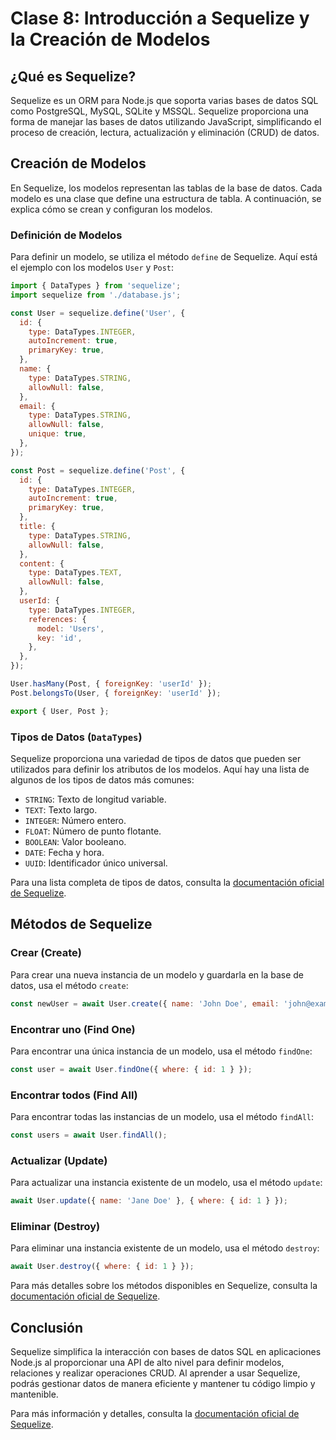 # Clase 8: Introducción a Sequelize y la Creación de Modelos

## ¿Qué es Sequelize?

Sequelize es un ORM para Node.js que soporta varias bases de datos SQL como PostgreSQL, MySQL, SQLite y MSSQL. Sequelize proporciona una forma de manejar las bases de datos utilizando JavaScript, simplificando el proceso de creación, lectura, actualización y eliminación (CRUD) de datos.

## Creación de Modelos

En Sequelize, los modelos representan las tablas de la base de datos. Cada modelo es una clase que define una estructura de tabla. A continuación, se explica cómo se crean y configuran los modelos.

### Definición de Modelos

Para definir un modelo, se utiliza el método `define` de Sequelize. Aquí está el ejemplo con los modelos `User` y `Post`:

```javascript
import { DataTypes } from 'sequelize';
import sequelize from './database.js';

const User = sequelize.define('User', {
  id: {
    type: DataTypes.INTEGER,
    autoIncrement: true,
    primaryKey: true,
  },
  name: {
    type: DataTypes.STRING,
    allowNull: false,
  },
  email: {
    type: DataTypes.STRING,
    allowNull: false,
    unique: true,
  },
});

const Post = sequelize.define('Post', {
  id: {
    type: DataTypes.INTEGER,
    autoIncrement: true,
    primaryKey: true,
  },
  title: {
    type: DataTypes.STRING,
    allowNull: false,
  },
  content: {
    type: DataTypes.TEXT,
    allowNull: false,
  },
  userId: {
    type: DataTypes.INTEGER,
    references: {
      model: 'Users',
      key: 'id',
    },
  },
});

User.hasMany(Post, { foreignKey: 'userId' });
Post.belongsTo(User, { foreignKey: 'userId' });

export { User, Post };
```

### Tipos de Datos (`DataTypes`)

Sequelize proporciona una variedad de tipos de datos que pueden ser utilizados para definir los atributos de los modelos. Aquí hay una lista de algunos de los tipos de datos más comunes:

- `STRING`: Texto de longitud variable.
- `TEXT`: Texto largo.
- `INTEGER`: Número entero.
- `FLOAT`: Número de punto flotante.
- `BOOLEAN`: Valor booleano.
- `DATE`: Fecha y hora.
- `UUID`: Identificador único universal.

Para una lista completa de tipos de datos, consulta la [documentación oficial de Sequelize](https://sequelize.org/master/manual/model-basics.html#data-types).

## Métodos de Sequelize

### Crear (Create)

Para crear una nueva instancia de un modelo y guardarla en la base de datos, usa el método `create`:

```javascript
const newUser = await User.create({ name: 'John Doe', email: 'john@example.com' });
```

### Encontrar uno (Find One)

Para encontrar una única instancia de un modelo, usa el método `findOne`:

```javascript
const user = await User.findOne({ where: { id: 1 } });
```

### Encontrar todos (Find All)

Para encontrar todas las instancias de un modelo, usa el método `findAll`:

```javascript
const users = await User.findAll();
```

### Actualizar (Update)

Para actualizar una instancia existente de un modelo, usa el método `update`:

```javascript
await User.update({ name: 'Jane Doe' }, { where: { id: 1 } });
```

### Eliminar (Destroy)

Para eliminar una instancia existente de un modelo, usa el método `destroy`:

```javascript
await User.destroy({ where: { id: 1 } });
```

Para más detalles sobre los métodos disponibles en Sequelize, consulta la [documentación oficial de Sequelize](https://sequelize.org/master/manual/model-querying-basics.html).

## Conclusión

Sequelize simplifica la interacción con bases de datos SQL en aplicaciones Node.js al proporcionar una API de alto nivel para definir modelos, relaciones y realizar operaciones CRUD. Al aprender a usar Sequelize, podrás gestionar datos de manera eficiente y mantener tu código limpio y mantenible.

Para más información y detalles, consulta la [documentación oficial de Sequelize](https://sequelize.org/master/).
